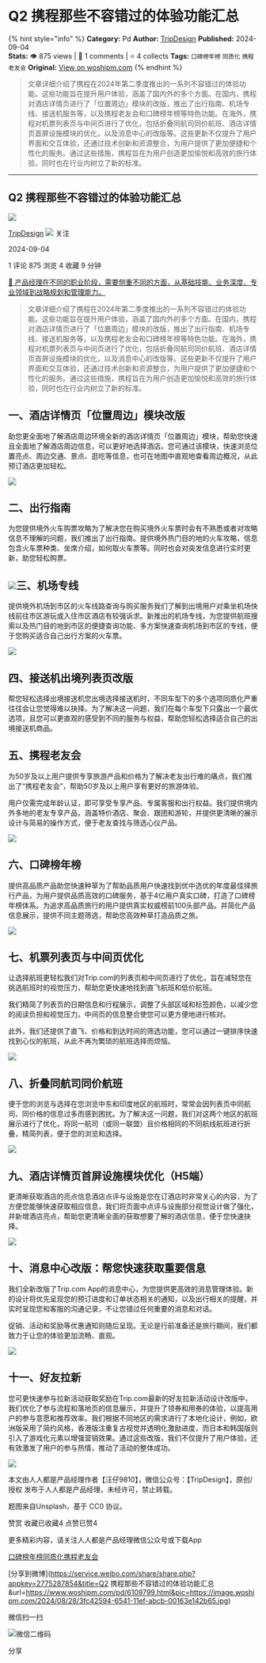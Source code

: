 # Q2 携程那些不容错过的体验功能汇总
{% hint style="info" %}
**Category:** Pd
**Author:** [TripDesign](https://www.woshipm.com/u/1580285)
**Published:** 2024-09-04  
**Stats:** 👁️ 875 views | 💬 1 comments | ⭐ 4 collects
**Tags:** `口碑榜年榜` `同质化` `携程` `老友会`
**Original:** [View on woshipm.com](https://www.woshipm.com/pd/6109799.html)
{% endhint %}
> 文章详细介绍了携程在2024年第二季度推出的一系列不容错过的体验功能。这些功能旨在提升用户体验，涵盖了国内外的多个方面。在国内，携程对酒店详情页进行了「位置周边」模块的改版，推出了出行指南、机场专线、接送机服务等，以及携程老友会和口碑榜年榜等特色功能。在海外，携程对机票列表页与中间页进行了优化，包括折叠同航司同价航班、酒店详情页首屏设施模块的优化，以及消息中心的改版等。这些更新不仅提升了用户界面和交互体验，还通过技术创新和资源整合，为用户提供了更加便捷和个性化的服务。通过这些措施，携程旨在为用户创造更加愉悦和高效的旅行体验，同时也在行业内树立了新的标准。

---

## Q2 携程那些不容错过的体验功能汇总

[![](https://static.woshipm.com/ttw_avatar_20240509113309_1798.jpg?imageView2/1/w/72/h/72/q/100)](https://www.woshipm.com/u/1580285)

[TripDesign](https://www.woshipm.com/u/1580285) ![](https://static.woshipm.com/tag/1101_1@2x.png) 关注

2024-09-04

1 评论 875 浏览 4 收藏 9 分钟

[🔗 产品经理在不同的职业阶段，需要侧重不同的方面，从基础技能、业务深度、专业领域到战略规划和管理能力。](https://ke.qidianla.com/courses/90pm)

> 文章详细介绍了携程在2024年第二季度推出的一系列不容错过的体验功能。这些功能旨在提升用户体验，涵盖了国内外的多个方面。在国内，携程对酒店详情页进行了「位置周边」模块的改版，推出了出行指南、机场专线、接送机服务等，以及携程老友会和口碑榜年榜等特色功能。在海外，携程对机票列表页与中间页进行了优化，包括折叠同航司同价航班、酒店详情页首屏设施模块的优化，以及消息中心的改版等。这些更新不仅提升了用户界面和交互体验，还通过技术创新和资源整合，为用户提供了更加便捷和个性化的服务。通过这些措施，携程旨在为用户创造更加愉悦和高效的旅行体验，同时也在行业内树立了新的标准。

## 一、酒店详情页「位置周边」模块改版

助您更全面地了解酒店周边环境全新的酒店详情页「位置周边」模块，帮助您快速且全面地了解酒店周边信息，可以更好地选择酒店。您可通过该模块，快速浏览位置亮点、周边交通、景点、逛吃等信息，也可在地图中直观地查看周边概况，从此预订酒店更加轻松。

![](https://image.woshipm.com/2024/08/28/3fc42594-6541-11ef-abcb-00163e142b65.jpg)

## 二、出行指南

为您提供境外火车购票攻略为了解决您在购买境外火车票时会有不熟悉或者对攻略信息不理解的问题，我们推出了出行指南。提供境外热门目的地的火车攻略，信息包含火车票种类、坐席介绍，如何取火车票等。同时也会对突发信息进行实时更新，助您轻松购票。

## ![](https://image.woshipm.com/2024/08/28/401c87d4-6541-11ef-abcb-00163e142b65.jpg)三、机场专线

提供境外机场到市区的火车线路查询与购买服务我们了解到出境用户对乘坐机场快线前往市区游玩或入住市区酒店有较强诉求。新推出的机场专线，为您提供航班搜索以及热门目的地到市区的便捷查询功能、多方案快速查询机场到市区的专线，便于您购买适合自己出行方案的火车票。

![](https://image.woshipm.com/2024/08/28/407f9d2e-6541-11ef-abcb-00163e142b65.jpg)

## 四、接送机出境列表页改版

帮您轻松选择出境接送机您出境选择接送机时，不同车型下的多个选项同质化严重往往会让您觉得难以抉择。为了解决这一问题，我们在每个车型下只露出一个最优选项，且您可以更直观的感受到不同的服务与权益，帮助您轻松选择适合自己的出境接送机商品。

## 五、携程老友会

为50岁及以上用户提供专享旅游产品和价格为了解决老友出行难的痛点，我们推出了“携程老友会”，帮助50岁及以上用户享有更好的旅游体验。

用户仅需完成年龄认证，即可享受专享产品、专属客服和出行权益。我们提供境内外多地的老友专享产品，涵盖特价酒店、聚会、跟团和游轮，并提供更清晰的展示设计与简易的操作方式，便于老友查找与筛选心仪产品。

![](https://image.woshipm.com/2024/08/28/41255d9a-6541-11ef-abcb-00163e142b65.png)

## 六、口碑榜年榜

提供高品质产品助您快速种草为了帮助品质用户快速找到优中选优的年度最佳择旅行产品，为用户提供品质高效的口碑服务，基于4亿用户真实口碑，打造了口碑榜年榜体系。为追求高品质旅行的用户提供真实权威榜前100头部产品。并简化产品信息展示，提供不同主题筛选，帮助您高效种草打造品质之旅。

![](https://image.woshipm.com/2024/08/28/419de378-6541-11ef-abcb-00163e142b65.png)

## 七、机票列表页与中间页优化

让选择航班更轻松我们对Trip.com的列表页和中间页进行了优化，旨在减轻您在挑选航班时的视觉压力，帮助您更快速地找到直飞航班和低价航班。

我们精简了列表页的日期信息和行程展示，调整了头部区域和标签颜色，以减少您的阅读负担和视觉压力。中间页的信息整合使您可以更方便地进行核对。

此外，我们还提供了直飞、价格和到达时间的筛选功能，您可以通过一键排序快速找到心仪的航班，从此不再为繁琐的航班选择而烦恼。

![](https://image.woshipm.com/2024/08/28/425695da-6541-11ef-abcb-00163e142b65.png)

## 八、折叠同航司同价航班

便于您的浏览与选择在您浏览中东和印度地区的航班时，常常会因列表页中同航司、同价格的信息过多而感到困扰。为了解决这一问题，我们对这两个地区的航班展示进行了优化，将同一航司（或同一联盟）且价格相同的不同航线航班进行折叠，精简列表，便于您的浏览和选择。

![](https://image.woshipm.com/2024/08/28/430379c6-6541-11ef-abcb-00163e142b65.png)

## 九、酒店详情页首屏设施模块优化（H5端）

更清晰获取酒店的亮点信息酒店点评与设施是您在订酒店时非常关心的内容，为了方便您能够快速获取相应信息，我们将页面中点评与设施部分视觉设计做了强化，并新增酒店亮点，帮助您更清晰全面的获取想要了解的酒店信息，便于您快速抉择。

![](https://image.woshipm.com/2024/08/28/4370910a-6541-11ef-abcb-00163e142b65.png)

## 十、消息中心改版：帮您快速获取重要信息

我们全新改版了Trip.com App的消息中心，为您提供更高效的消息管理体验。新的设计将优先呈现您的预订进度和订单状态相关的通知，以及出行相关的提醒，并实时呈现您和客服的沟通记录，不让您错过任何重要的消息和对话。

促销、活动和奖励等优惠通知则随后呈现。无论是行前准备还是旅行期间，我们都致力于让您的体验更加流畅、直观。

![](https://image.woshipm.com/2024/08/28/44b4ce82-6541-11ef-abcb-00163e142b65.png)

## 十一、好友拉新

您可更快速参与拉新活动获取奖励在Trip.com最新的好友拉新活动设计改版中，我们优化了参与流程和落地页的信息展示，并提升了领券和用券的体验，以提高用户的参与意愿和推荐效率。我们根据不同地区的需求进行了本地化设计，例如，欧洲版采用了简约风格，香港版注重复古视觉并透明化激励进度，而日本和韩国版则引入了游戏化元素以增强营销效果。通过这些改版，我们不仅提升了用户体验，还有效激发了用户的参与热情，推动了活动的整体成功。

![](https://image.woshipm.com/2024/08/28/45232de6-6541-11ef-abcb-00163e142b65.png)

本文由人人都是产品经理作者【汪仔9810】，微信公众号：【TripDesign】，原创/授权 发布于人人都是产品经理，未经许可，禁止转载。

题图来自Unsplash，基于 CC0 协议。

赞赏 收藏已收藏4 点赞已赞4

更多精彩内容，请关注人人都是产品经理微信公众号或下载App

[口碑榜年榜](https://www.woshipm.com/tag/%e5%8f%a3%e7%a2%91%e6%a6%9c%e5%b9%b4%e6%a6%9c)[同质化](https://www.woshipm.com/tag/%e5%90%8c%e8%b4%a8%e5%8c%96)[携程](https://www.woshipm.com/tag/%e6%90%ba%e7%a8%8b)[老友会](https://www.woshipm.com/tag/%e8%80%81%e5%8f%8b%e4%bc%9a)

[分享到微博](https://service.weibo.com/share/share.php?appkey=2775287854&title=Q2 携程那些不容错过的体验功能汇总&url=https://www.woshipm.com/pd/6109799.html&pic=https://image.woshipm.com/2024/08/28/3fc42594-6541-11ef-abcb-00163e142b65.jpg)

微信扫一扫

![微信二维码](https://api.pwmqr.com/qrcode/create/?url=https://www.woshipm.com/pd/6109799.html)

分享